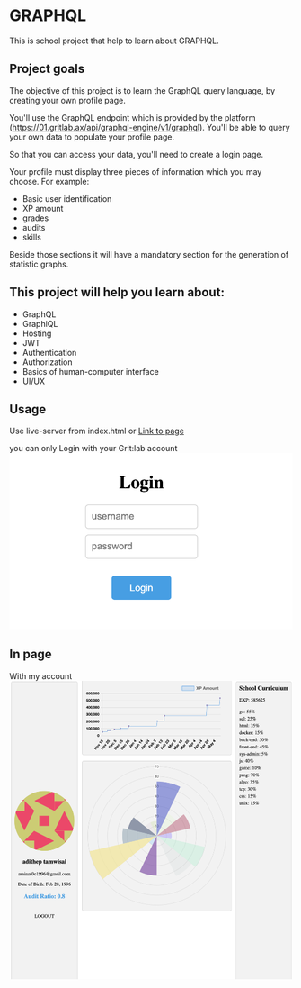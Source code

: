 # GRAPHQL

This is school project that help to learn about GRAPHQL.

## Project goals

The objective of this project is to learn the GraphQL query language, by creating your own profile page.

You'll use the GraphQL endpoint which is provided by the platform (https://01.gritlab.ax/api/graphql-engine/v1/graphql). You'll be able to query your own data to populate your profile page.

So that you can access your data, you'll need to create a login page.

Your profile must display three pieces of information which you may choose. For example:

- Basic user identification
- XP amount
- grades
- audits
- skills

Beside those sections it will have a mandatory section for the generation of statistic graphs.

## This project will help you learn about:

- GraphQL
- GraphiQL
- Hosting
- JWT
- Authentication
- Authorization
- Basics of human-computer interface
- UI/UX


## Usage
Use live-server from index.html or 
[Link to page](mainm0e.github.io/graphql/)

you can only Login with your Grit:lab account
![Alt Text](readmeimg/login.png)

## In page
With my account
![Alt Text](/readmeimg/page.png)